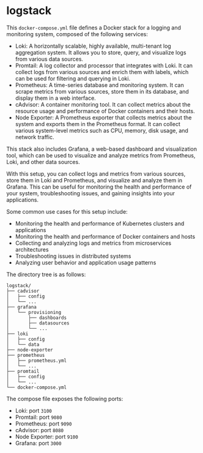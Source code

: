 # logstack

This `docker-compose.yml` file defines a Docker stack for a logging and monitoring system, composed of the following services:

- Loki: A horizontally scalable, highly available, multi-tenant log aggregation system. It allows you to store, query, and visualize logs from various data sources.
- Promtail: A log collector and processor that integrates with Loki. It can collect logs from various sources and enrich them with labels, which can be used for filtering and querying in Loki.
- Prometheus: A time-series database and monitoring system. It can scrape metrics from various sources, store them in its database, and display them in a web interface.
- cAdvisor: A container monitoring tool. It can collect metrics about the resource usage and performance of Docker containers and their hosts.
- Node Exporter: A Prometheus exporter that collects metrics about the system and exports them in the Prometheus format. It can collect various system-level metrics such as CPU, memory, disk usage, and network traffic.

This stack also includes Grafana, a web-based dashboard and visualization tool, which can be used to visualize and analyze metrics from Prometheus, Loki, and other data sources.

With this setup, you can collect logs and metrics from various sources, store them in Loki and Prometheus, and visualize and analyze them in Grafana. This can be useful for monitoring the health and performance of your system, troubleshooting issues, and gaining insights into your applications.

Some common use cases for this setup include:

- Monitoring the health and performance of Kubernetes clusters and applications
- Monitoring the health and performance of Docker containers and hosts
- Collecting and analyzing logs and metrics from microservices architectures
- Troubleshooting issues in distributed systems
- Analyzing user behavior and application usage patterns

The directory tree is as follows:

```
logstack/
├── cadvisor
│   ├── config
│   └── ...
├── grafana
│   └── provisioning
│       ├── dashboards
│       ├── datasources
│       └── ...
├── loki
│   ├── config
│   └── data
├── node-exporter
├── prometheus
│   ├── prometheus.yml
│   └── ...
├── promtail
│   ├── config
│   └── ...
└── docker-compose.yml
```

The compose file exposes the following ports:

- Loki: port `3100`
- Promtail: port `9080`
- Prometheus: port `9090`
- cAdvisor: port `8080`
- Node Exporter: port `9100`
- Grafana: port `3000`
